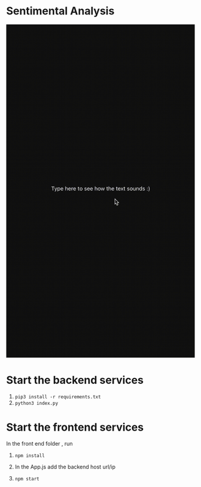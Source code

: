# Sentimental Analysis

![Output](https://github.com/generic-matrix/SentimentalAnalysis/blob/main/output/output.gif?raw=true)

# Start the backend services

1) ``` pip3 install -r requirements.txt ```
2) ``` python3 index.py ```

# Start the frontend services

In the front end folder , run 

1) ``` npm install ```

2) In the App.js add the backend host url/ip

2) ``` npm start ```

